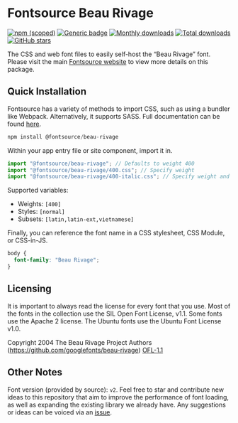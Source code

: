 # Fontsource Beau Rivage

[![npm (scoped)](https://img.shields.io/npm/v/@fontsource/beau-rivage?color=brightgreen)](https://www.npmjs.com/package/@fontsource/beau-rivage) [![Generic badge](https://img.shields.io/badge/fontsource-passing-brightgreen)](https://github.com/fontsource/fontsource) [![Monthly downloads](https://badgen.net/npm/dm/@fontsource/beau-rivage)](https://github.com/fontsource/fontsource) [![Total downloads](https://badgen.net/npm/dt/@fontsource/beau-rivage)](https://github.com/fontsource/fontsource) [![GitHub stars](https://img.shields.io/github/stars/fontsource/fontsource.svg?style=social&label=Star)](https://github.com/fontsource/fontsource/stargazers)

The CSS and web font files to easily self-host the “Beau Rivage” font. Please visit the main [Fontsource website](https://fontsource.org/fonts/beau-rivage) to view more details on this package.

## Quick Installation

Fontsource has a variety of methods to import CSS, such as using a bundler like Webpack. Alternatively, it supports SASS. Full documentation can be found [here](https://fontsource.org/docs/getting-started/introduction).

```javascript
npm install @fontsource/beau-rivage
```

Within your app entry file or site component, import it in.

```javascript
import "@fontsource/beau-rivage"; // Defaults to weight 400
import "@fontsource/beau-rivage/400.css"; // Specify weight
import "@fontsource/beau-rivage/400-italic.css"; // Specify weight and style

```

Supported variables:
- Weights: `[400]`
- Styles: `[normal]`
- Subsets: `[latin,latin-ext,vietnamese]`

Finally, you can reference the font name in a CSS stylesheet, CSS Module, or CSS-in-JS.

```css
body {
  font-family: "Beau Rivage";
}
```

## Licensing
It is important to always read the license for every font that you use.
Most of the fonts in the collection use the SIL Open Font License, v1.1. Some fonts use the Apache 2 license. The Ubuntu fonts use the Ubuntu Font License v1.0.

Copyright 2004 The Beau Rivage Project Authors (https://github.com/googlefonts/beau-rivage)
[OFL-1.1](http://scripts.sil.org/OFL)

## Other Notes
Font version (provided by source): `v2`.
Feel free to star and contribute new ideas to this repository that aim to improve the performance of font loading, as well as expanding the existing library we already have. Any suggestions or ideas can be voiced via an [issue](https://github.com/fontsource/fontsource/issues).